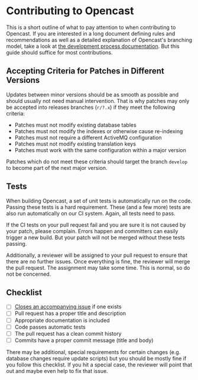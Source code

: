 Contributing to Opencast
========================

This is a short outline of what to pay attention to when contributing to Opencast. If you are interested in a long
document defining rules and recommendations as well as a detailed explanation of Opencast's branching model, take a look
at [the development process documentation](https://docs.opencast.org/develop/developer/#development-process). But this
guide should suffice for most contributions.


Accepting Criteria for Patches in Different Versions
----------------------------------------------------

Updates between minor versions should be as smooth as possible and should usually not need manual intervention.
That is why patches may only be accepted into releases branches (`r/?.x`) if they meet the following criteria:

- Patches must not modify existing database tables
- Patches must not modify the indexes or otherwise cause re-indexing
- Patches must not require a different ActiveMQ configuration
- Patches must not modify existing translation keys
- Patches must work with the same configuration within a major version

Patches which do not meet these criteria should target the branch `develop` to become part of the next major version.


Tests
-----

When building Opencast, a set of unit tests is automatically run on the code. Passing these tests is a hard requirement.
These (and a few more) tests are also run automatically on our CI system. Again, all tests need to pass.

If the CI tests on your pull request fail and you are sure it is not caused by your patch, please complain. Errors
happen and committers can easily trigger a new build. But your patch will not be merged without these tests passing.

Additionally, a reviewer will be assigned to your pull request to ensure that there are no further issues. Once
everything is fine, the reviewer will merge the pull request. The assignment may take some time. This is normal, so do
not be concerned.


Checklist
---------

- [ ] [Closes an accompanying issue](https://help.github.com/en/articles/closing-issues-using-keywords) if one exists
- [ ] Pull request has a proper title and description
- [ ] Appropriate documentation is included
- [ ] Code passes automatic tests
- [ ] The pull request has a clean commit history
- [ ] Commits have a proper commit message (title and body)

There may be additional, special requirements for certain changes (e.g. database changes require update scripts) but you
should be mostly fine if you follow this checklist. If you hit a special case, the reviewer will point that out and
maybe even help to fix that issue.

